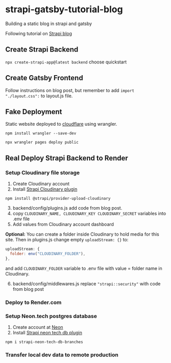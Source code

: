 # strapi-gatsby-tutorial-blog

Building a static blog in strapi and gatsby

Following tutorial on [Strapi blog](https://strapi.io/blog/how-to-build-a-static-blog-with-gatsby-and-strapi)

## Create Strapi Backend

`npx create-strapi-app@latest backend`
choose quickstart

## Create Gatsby Frontend

Follow instructions on blog post, but remember to add `import "./layout.css":` to layout.js file.

## Fake Deployment

Static website deployed to [cloudflare](https://ec26ae41.strapi-gatsby-blog-a5c.pages.dev/) using wrangler.

`npm install wrangler --save-dev`

`npx wrangler pages deploy public`

## Real Deploy Strapi Backend to Render

### Setup Cloudinary file storage

1. Create Cloudinary account
2. Install [Strapi Cloudinary plugin](https://market.strapi.io/providers/@strapi-provider-upload-cloudinary)

`npm install @strapi/provider-upload-cloudinary`

3. backend/config/plugins.js add code from blog post.
4. copy `CLOUDINARY_NAME, CLOUDINARY_KEY CLOUDINARY_SECRET` variables into .env file
5. Add values from Cloudinary account dashboard

**Optional:** You can create a folder inside Cloudinary to hold media for this site. Then in plugins.js change empty `uploadStream: {}` to:

```js
uploadStream: {
  folder: env("CLOUDINARY_FOLDER"),
},
```

and add `CLOUDINARY_FOLDER` variable to .env file with value = folder name in Cloudinary.

6. backend/config/middlewares.js replace `"strapi::security"` with code from blog post

### Deploy to Render.com

### Setup Neon.tech postgres database

1. Create account at [Neon](neon.tech)
2. Install [Strapi neon tech db plugin](https://market.strapi.io/plugins/strapi-neon-tech-db-branches)

`npm i strapi-neon-tech-db-branches`

### Transfer local dev data to remote production
